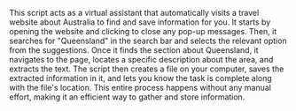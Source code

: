 This script acts as a virtual assistant that automatically visits a travel website about Australia to find and save information for you. It starts by opening the website and clicking to close any pop-up messages. Then, it searches for "Queensland" in the search bar and selects the relevant option from the suggestions. Once it finds the section about Queensland, it navigates to the page, locates a specific description about the area, and extracts the text. The script then creates a file on your computer, saves the extracted information in it, and lets you know the task is complete along with the file's location. This entire process happens without any manual effort, making it an efficient way to gather and store information.
